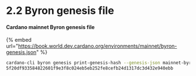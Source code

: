 # 2.2 Byron genesis file

#### Cardano mainnet Byron genesis file

{% embed url="https://book.world.dev.cardano.org/environments/mainnet/byron-genesis.json" %}

```bash
cardano-cli byron genesis print-genesis-hash --genesis-json mainnet-byron-genesis.json
5f20df933584822601f9e3f8c024eb5eb252fe8cefb24d1317dc3d432e940ebb
```
